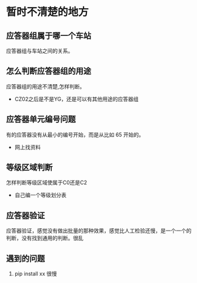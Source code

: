 # 暂时不清楚的地方

## 应答器组属于哪一个车站

应答器组与车站之间的关系。

## 怎么判断应答器组的用途

应答器组的用途不清楚,怎样判断。

- CZ02之后是不是YG，还是可以有其他用途的应答器组

## 应答器单元编号问题

有的应答器没有从最小的编号开始，而是从比如 65 开始的。

- 网上找资料

## 等级区域判断

怎样判断等级区域使属于C0还是C2

- 自己编一个等级划分表

## 应答器验证

应答器验证，感觉没有做出批量的那种效果，感觉比人工检验还慢，是一个一个的判断，没有找到通用的判断。很乱

## 遇到的问题

1. pip install xx 很慢
